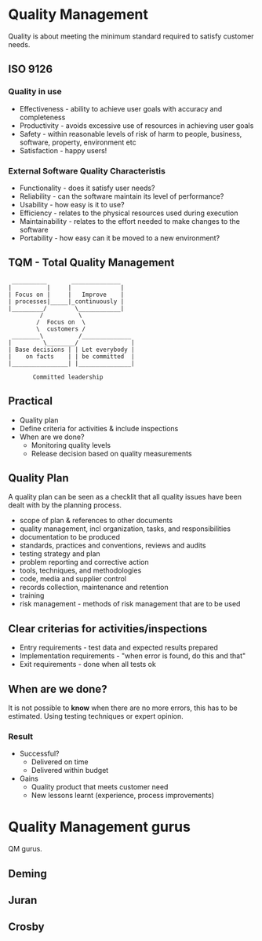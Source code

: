 # Quality Management
Quality is about meeting the minimum standard
required to satisfy customer needs.

## ISO 9126
### Quality in use
* Effectiveness - ability to achieve user goals with
accuracy and completeness
* Productivity - avoids excessive use of resources in
achieving user goals
* Safety - within reasonable levels of risk of harm to
people, business, software, property, environment etc
* Satisfaction - happy users!

### External Software Quality Characteristis
* Functionality - does it satisfy user needs?
* Reliability - can the software maintain its level
of performance?
* Usability - how easy is it to use?
* Efficiency - relates to the physical resources
used during execution
* Maintainability - relates to the effort needed to
make changes to the software
* Portability - how easy can it be moved to a
new environment?

## TQM - Total Quality Management

```
 __________       ______________
|          |     |              |
| Focus on |     |   Improve    |
| processes|_____|_continuously |
|_________/        \____________|
         /          \
        /  Focus on  \
        \  customers /
 ________\          /______________
|         \________/               |
| Base decisions | | Let everybody |
|    on facts    | | be committed  |
|________________| |_______________|

       Committed leadership
```

## Practical
* Quality plan
* Define criteria for activities & include inspections
* When are we done?
  * Monitoring quality levels
  * Release decision based on quality measurements

## Quality Plan
A quality plan can be seen as a checklit that all quality
issues have been dealt with by the planning process.

* scope of plan & references to other documents
* quality management, incl organization, tasks, and responsibilities
* documentation to be produced
* standards, practices and conventions, reviews and audits
* testing strategy and plan
* problem reporting and corrective action
* tools, techniques, and methodologies
* code, media and supplier control
* records collection, maintenance and retention
* training
* risk management - methods of risk management that are to be used

## Clear criterias for activities/inspections
* Entry requirements - test data and expected results prepared
* Implementation requirements - "when error is found, do this and that"
* Exit requirements - done when all tests ok

## When are we done?
It is not possible to **know** when there are no more errors, this
has to be estimated. Using testing techniques or expert opinion.

### Result

* Successful?
  * Delivered on time
  * Delivered within budget
* Gains
  * Quality product that meets customer need
  * New lessons learnt (experience, process improvements)

# Quality Management gurus
QM gurus.
## Deming
## Juran
## Crosby
